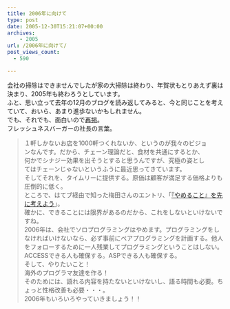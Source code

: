 ```yaml
---
title: 2006年に向けて
type: post
date: 2005-12-30T15:21:07+00:00
archives:
    - 2005
url: /2006年に向けて/
post_views_count:
  - 590

---
```

会社の掃除はできませんでしたが家の大掃除は終わり、年賀状もとりあえず裏は決まり、2005年も終わろうとしています。  
ふと、思い立って去年の12月のブログを読み返してみると、今と同じことを考えていて、おいら、あまり進歩ないかもしれません。  
でも、それでも、面白いので[再掲][1]。  
フレッシュネスバーガーの社長の言葉。  
> １軒しかないお店を1000軒つくれないか、というのが我々のビジョ  
> ンなんです。だから、チェーン理論だと、食材を共通にするとか、  
> 何かでシナジー効果を出そうとすると思うんですが、究極の姿とし  
> てはチェーンじゃないというふうに最近思ってきています。  
そしてそれを、タイムリーに提供する。原価は顧客が満足する価格よりも圧倒的に低く。  
ところで、はてブ経由で知った梅田さんのエントリ、「[『やめること』を先に考えよう][2]」。  
確かに、できることには限界があるのだから、これをしないといけないですね。  
2006年は、会社でソロプログラミングはやめます。プログラミングをしなければいけないなら、必ず事前にペアプログラミングを計画する。他人をフォローするために一人残業してプログラミングということはしない。ACCESSできる人も確保する。ASPできる人も確保する。  
そして、やりたいこと！  
海外のプログラマ友達を作る！  
そのためには、語れる内容を持たないといけないし、語る時間も必要。ちょっと性格改善も必要・・・。  
2006年もいろいろやっていきましょう！！

 [1]: http://konnokiyotaka.txt-nifty.com/pgblog/2004/12/post.html
 [2]: http://d.hatena.ne.jp/umedamochio/20051228/p4